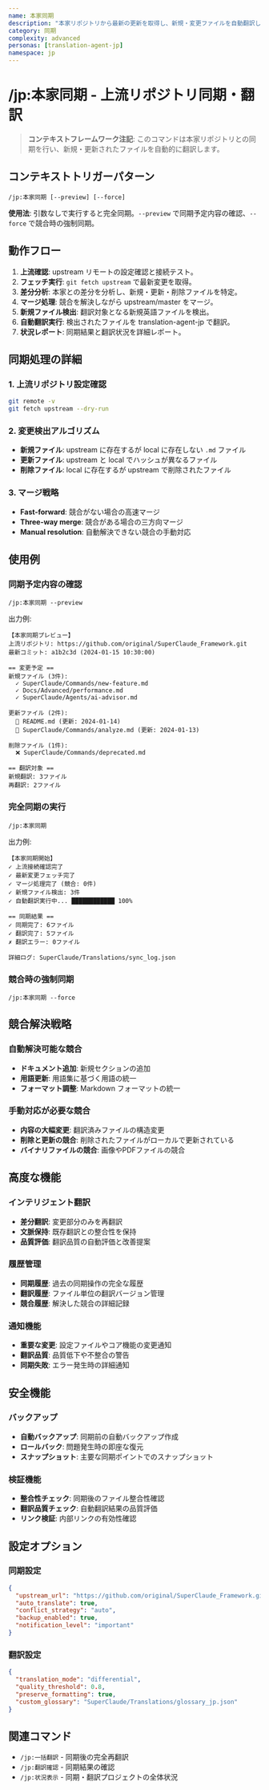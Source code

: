 ```yaml
---
name: 本家同期
description: "本家リポジトリから最新の更新を取得し、新規・変更ファイルを自動翻訳します"
category: 同期
complexity: advanced
personas: [translation-agent-jp]
namespace: jp
---
```


# /jp:本家同期 - 上流リポジトリ同期・翻訳

> **コンテキストフレームワーク注記**: このコマンドは本家リポジトリとの同期を行い、新規・更新されたファイルを自動的に翻訳します。

## コンテキストトリガーパターン
```
/jp:本家同期 [--preview] [--force]
```
**使用法**: 引数なしで実行すると完全同期。`--preview` で同期予定内容の確認、`--force` で競合時の強制同期。

## 動作フロー
1.  **上流確認**: upstream リモートの設定確認と接続テスト。
2.  **フェッチ実行**: `git fetch upstream` で最新変更を取得。
3.  **差分分析**: 本家との差分を分析し、新規・更新・削除ファイルを特定。
4.  **マージ処理**: 競合を解決しながら upstream/master をマージ。
5.  **新規ファイル検出**: 翻訳対象となる新規英語ファイルを検出。
6.  **自動翻訳実行**: 検出されたファイルを translation-agent-jp で翻訳。
7.  **状況レポート**: 同期結果と翻訳状況を詳細レポート。

## 同期処理の詳細

### 1. 上流リポジトリ設定確認
```bash
git remote -v
git fetch upstream --dry-run
```

### 2. 変更検出アルゴリズム
- **新規ファイル**: upstream に存在するが local に存在しない `.md` ファイル
- **更新ファイル**: upstream と local でハッシュが異なるファイル
- **削除ファイル**: local に存在するが upstream で削除されたファイル

### 3. マージ戦略
- **Fast-forward**: 競合がない場合の高速マージ
- **Three-way merge**: 競合がある場合の三方向マージ
- **Manual resolution**: 自動解決できない競合の手動対応

## 使用例

### 同期予定内容の確認
```
/jp:本家同期 --preview
```
出力例:
```
【本家同期プレビュー】
上流リポジトリ: https://github.com/original/SuperClaude_Framework.git
最新コミット: a1b2c3d (2024-01-15 10:30:00)

== 変更予定 ==
新規ファイル (3件):
  ✓ SuperClaude/Commands/new-feature.md
  ✓ Docs/Advanced/performance.md  
  ✓ SuperClaude/Agents/ai-advisor.md

更新ファイル (2件):
  📝 README.md (更新: 2024-01-14)
  📝 SuperClaude/Commands/analyze.md (更新: 2024-01-13)

削除ファイル (1件):
  ❌ SuperClaude/Commands/deprecated.md

== 翻訳対象 ==
新規翻訳: 3ファイル
再翻訳: 2ファイル
```

### 完全同期の実行
```
/jp:本家同期
```
出力例:
```
【本家同期開始】
✓ 上流接続確認完了
✓ 最新変更フェッチ完了
✓ マージ処理完了 (競合: 0件)
✓ 新規ファイル検出: 3件
✓ 自動翻訳実行中... ████████████ 100%

== 同期結果 ==
✓ 同期完了: 6ファイル
✓ 翻訳完了: 5ファイル
✗ 翻訳エラー: 0ファイル

詳細ログ: SuperClaude/Translations/sync_log.json
```

### 競合時の強制同期
```
/jp:本家同期 --force
```

## 競合解決戦略

### 自動解決可能な競合
- **ドキュメント追加**: 新規セクションの追加
- **用語更新**: 用語集に基づく用語の統一
- **フォーマット調整**: Markdown フォーマットの統一

### 手動対応が必要な競合
- **内容の大幅変更**: 翻訳済みファイルの構造変更
- **削除と更新の競合**: 削除されたファイルがローカルで更新されている
- **バイナリファイルの競合**: 画像やPDFファイルの競合

## 高度な機能

### インテリジェント翻訳
- **差分翻訳**: 変更部分のみを再翻訳
- **文脈保持**: 既存翻訳との整合性を保持
- **品質評価**: 翻訳品質の自動評価と改善提案

### 履歴管理
- **同期履歴**: 過去の同期操作の完全な履歴
- **翻訳履歴**: ファイル単位の翻訳バージョン管理
- **競合履歴**: 解決した競合の詳細記録

### 通知機能
- **重要な変更**: 設定ファイルやコア機能の変更通知
- **翻訳品質**: 品質低下や不整合の警告
- **同期失敗**: エラー発生時の詳細通知

## 安全機能

### バックアップ
- **自動バックアップ**: 同期前の自動バックアップ作成
- **ロールバック**: 問題発生時の即座な復元
- **スナップショット**: 主要な同期ポイントでのスナップショット

### 検証機能
- **整合性チェック**: 同期後のファイル整合性確認
- **翻訳品質チェック**: 自動翻訳結果の品質評価
- **リンク検証**: 内部リンクの有効性確認

## 設定オプション

### 同期設定
```json
{
  "upstream_url": "https://github.com/original/SuperClaude_Framework.git",
  "auto_translate": true,
  "conflict_strategy": "auto",
  "backup_enabled": true,
  "notification_level": "important"
}
```

### 翻訳設定
```json
{
  "translation_mode": "differential",
  "quality_threshold": 0.8,
  "preserve_formatting": true,
  "custom_glossary": "SuperClaude/Translations/glossary_jp.json"
}
```

## 関連コマンド
- `/jp:一括翻訳` - 同期後の完全再翻訳
- `/jp:翻訳確認` - 同期結果の確認
- `/jp:状況表示` - 同期・翻訳プロジェクトの全体状況